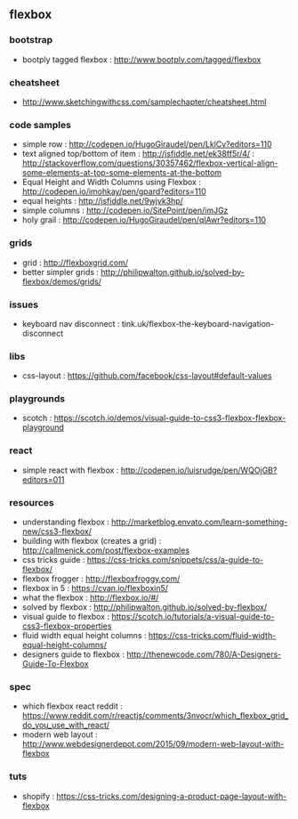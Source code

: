 ## flexbox

### bootstrap
- bootply tagged flexbox : http://www.bootply.com/tagged/flexbox

### cheatsheet
- http://www.sketchingwithcss.com/samplechapter/cheatsheet.html

### code samples
- simple row : http://codepen.io/HugoGiraudel/pen/LklCv?editors=110
- text aligned top/bottom of item : http://jsfiddle.net/ek38ff5r/4/ : http://stackoverflow.com/questions/30357462/flexbox-vertical-align-some-elements-at-top-some-elements-at-the-bottom
- Equal Height and Width Columns using Flexbox : http://codepen.io/imohkay/pen/gpard?editors=110
- equal heights : http://jsfiddle.net/9wjvk3hp/
- simple columns : http://codepen.io/SitePoint/pen/imJGz
- holy grail : http://codepen.io/HugoGiraudel/pen/qIAwr?editors=110

### grids
- grid : http://flexboxgrid.com/
- better simpler grids : http://philipwalton.github.io/solved-by-flexbox/demos/grids/

### issues
- keyboard nav disconnect : tink.uk/flexbox-the-keyboard-navigation-disconnect

### libs
- css-layout : https://github.com/facebook/css-layout#default-values

### playgrounds
- scotch : https://scotch.io/demos/visual-guide-to-css3-flexbox-flexbox-playground

### react
- simple react with flexbox : http://codepen.io/luisrudge/pen/WQOjGB?editors=011

### resources
- understanding flexbox : http://marketblog.envato.com/learn-something-new/css3-flexbox/
- building with flexbox (creates a grid) : http://callmenick.com/post/flexbox-examples
- css tricks guide : https://css-tricks.com/snippets/css/a-guide-to-flexbox/
- flexbox frogger : http://flexboxfroggy.com/
- flexbox in 5 : https://cvan.io/flexboxin5/
- what the flexbox : http://flexbox.io/#/
- solved by flexbox : http://philipwalton.github.io/solved-by-flexbox/
- visual guide to flexbox : https://scotch.io/tutorials/a-visual-guide-to-css3-flexbox-properties
- fluid width equal height columns : https://css-tricks.com/fluid-width-equal-height-columns/
- designers guide to flexbox : http://thenewcode.com/780/A-Designers-Guide-To-Flexbox

### spec
- which flexbox react reddit : https://www.reddit.com/r/reactjs/comments/3nvocr/which_flexbox_grid_do_you_use_with_react/
- modern web layout : http://www.webdesignerdepot.com/2015/09/modern-web-layout-with-flexbox

### tuts
- shopify : https://css-tricks.com/designing-a-product-page-layout-with-flexbox
